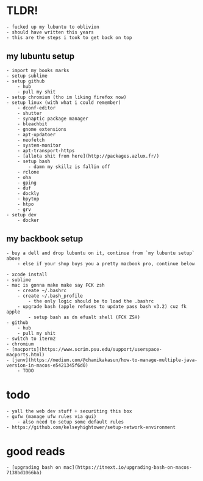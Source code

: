 # TLDR!
	- fucked up my lubuntu to oblivion
	- should have written this years 
	- this are the steps i took to get back on top

## my lubuntu setup
	- import my books marks
	- setup sublime
	- setup github
		- hub
		- pull my shit
	- setup chromium (tho im liking firefox now)
	- setup linux (with what i could remember)
		- dconf-editor
		- shutter
		- synaptic package manager
		- bleachbit
		- gnome extensions
		- apt-updatoer
		- neofetch
		- system-monitor
		- apt-transport-https
		- [allota shit from here](http://packages.azlux.fr/)
		- setup bash
			- damn my skillz is fallin off
		- rclone
		- oha
		- gping
		- duf
		- dockly
		- bpytop
		- htpo
		- grv
	- setup dev
		- docker

## my backbook setup
	- buy a dell and drop lubuntu on it, continue from `my lubuntu setup` above
		- else if your shop buys you a pretty macbook pro, continue below

	- xcode install
	- sublime
	- mac is gonna make make say FCK zsh
		- create ~/.bashrc
		- create ~/.bash_profile
			- the only logic should be to load the .bashrc
		- upgrade bash (apple refuses to update pass bash v3.2) cuz fk apple
			- setup bash as dn efualt shell (FCK ZSH)
	- github
		- hub
		- pull my shit
	- switch to iterm2
	- chromium
	- [macports](https://www.scrim.psu.edu/support/userspace-macports.html)
	- [jenv](https://medium.com/@chamikakasun/how-to-manage-multiple-java-version-in-macos-e5421345f6d0)
		- TODO


# todo
	- yall the web dev stuff + securiting this box
	- gufw (manage ufw rules via gui)
		- also need to setup some default rules
	- https://github.com/kelseyhightower/setup-network-environment

# good reads
	- [upgrading bash on mac](https://itnext.io/upgrading-bash-on-macos-7138bd1066ba)